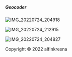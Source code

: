 ##### Geocoder
![IMG_20220724_204918](https://user-images.githubusercontent.com/75003444/180651593-668aa149-f0ca-459d-872a-678c4b88656d.jpg)

![IMG_20220724_212915](https://user-images.githubusercontent.com/75003444/180651910-7c1d5ec2-71dc-44bf-ad36-1dfd63133ce5.jpg)

![IMG_20220724_204827](https://user-images.githubusercontent.com/75003444/180651634-7d6a67d5-34c1-441c-acd6-0f3c9fd5b5f5.jpg)

Copyright © 2022 alfinkresna
